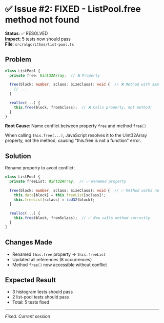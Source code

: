 # ✅ Issue #2: FIXED - ListPool.free method not found

**Status**: ✅ RESOLVED  
**Impact**: 5 tests now should pass  
**File**: `src/algorithms/list-pool.ts`

## Problem
```typescript
class ListPool {
  private free: Uint32Array;  // ❌ Property
  
  free(block: number, sclass: SizeClass): void {  // ❌ Method with same name
    // ...
  }
  
  realloc(...) {
    this.free(block, fromSclass);  // ❌ Calls property, not method!
  }
}
```

**Root Cause**: Name conflict between property `free` and method `free()`

When calling `this.free(...)`, JavaScript resolves it to the Uint32Array property, not the method, causing "this.free is not a function" error.

## Solution
Rename property to avoid conflict:

```typescript
class ListPool {
  private freeList: Uint32Array;  // ✅ Renamed property
  
  free(block: number, sclass: SizeClass): void {  // ✅ Method works now
    this.data[block] = this.freeList[sclass]!;
    this.freeList[sclass] = toU32(block);
  }
  
  realloc(...) {
    this.free(block, fromSclass);  // ✅ Now calls method correctly
  }
}
```

## Changes Made
- Renamed `this.free` property → `this.freeList`
- Updated all references (8 occurrences)
- Method `free()` now accessible without conflict

## Expected Result
- 3 histogram tests should pass
- 2 list-pool tests should pass  
- Total: 5 tests fixed

---

_Fixed: Current session_

